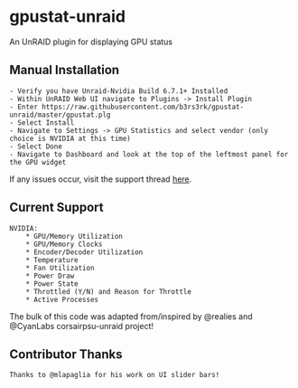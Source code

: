 # gpustat-unraid
An UnRAID plugin for displaying GPU status

## Manual Installation
    - Verify you have Unraid-Nvidia Build 6.7.1+ Installed
    - Within UnRAID Web UI navigate to Plugins -> Install Plugin
    - Enter https://raw.githubusercontent.com/b3rs3rk/gpustat-unraid/master/gpustat.plg
    - Select Install
    - Navigate to Settings -> GPU Statistics and select vendor (only choice is NVIDIA at this time)
    - Select Done
    - Navigate to Dashboard and look at the top of the leftmost panel for the GPU widget

If any issues occur, visit the support thread [here](https://forums.unraid.net/topic/89453-plugin-gpu-statistics/ "[PLUGIN] GPU Statistics").

## Current Support

    NVIDIA:
        * GPU/Memory Utilization
        * GPU/Memory Clocks
        * Encoder/Decoder Utilization
        * Temperature
        * Fan Utilization
        * Power Draw
        * Power State
        * Throttled (Y/N) and Reason for Throttle
        * Active Processes
    
The bulk of this code was adapted from/inspired by @realies and @CyanLabs corsairpsu-unraid project!

## Contributor Thanks

    Thanks to @mlapaglia for his work on UI slider bars!
